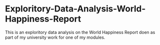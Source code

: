 # Exploritory-Data-Analysis-World-Happiness-Report
This is an exploritory data analysis on the World Happiness Report doen as part of my university work for one of my modules.
